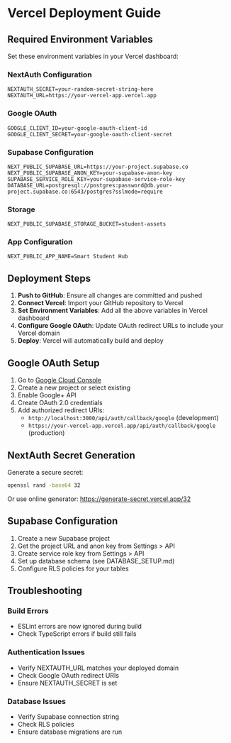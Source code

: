 # Vercel Deployment Guide

## Required Environment Variables

Set these environment variables in your Vercel dashboard:

### NextAuth Configuration
```
NEXTAUTH_SECRET=your-random-secret-string-here
NEXTAUTH_URL=https://your-vercel-app.vercel.app
```

### Google OAuth
```
GOOGLE_CLIENT_ID=your-google-oauth-client-id
GOOGLE_CLIENT_SECRET=your-google-oauth-client-secret
```

### Supabase Configuration
```
NEXT_PUBLIC_SUPABASE_URL=https://your-project.supabase.co
NEXT_PUBLIC_SUPABASE_ANON_KEY=your-supabase-anon-key
SUPABASE_SERVICE_ROLE_KEY=your-supabase-service-role-key
DATABASE_URL=postgresql://postgres:password@db.your-project.supabase.co:6543/postgres?sslmode=require
```

### Storage
```
NEXT_PUBLIC_SUPABASE_STORAGE_BUCKET=student-assets
```

### App Configuration
```
NEXT_PUBLIC_APP_NAME=Smart Student Hub
```

## Deployment Steps

1. **Push to GitHub**: Ensure all changes are committed and pushed
2. **Connect Vercel**: Import your GitHub repository to Vercel
3. **Set Environment Variables**: Add all the above variables in Vercel dashboard
4. **Configure Google OAuth**: Update OAuth redirect URLs to include your Vercel domain
5. **Deploy**: Vercel will automatically build and deploy

## Google OAuth Setup

1. Go to [Google Cloud Console](https://console.cloud.google.com/)
2. Create a new project or select existing
3. Enable Google+ API
4. Create OAuth 2.0 credentials
5. Add authorized redirect URIs:
   - `http://localhost:3000/api/auth/callback/google` (development)
   - `https://your-vercel-app.vercel.app/api/auth/callback/google` (production)

## NextAuth Secret Generation

Generate a secure secret:
```bash
openssl rand -base64 32
```

Or use online generator: https://generate-secret.vercel.app/32

## Supabase Configuration

1. Create a new Supabase project
2. Get the project URL and anon key from Settings > API
3. Create service role key from Settings > API
4. Set up database schema (see DATABASE_SETUP.md)
5. Configure RLS policies for your tables

## Troubleshooting

### Build Errors
- ESLint errors are now ignored during build
- Check TypeScript errors if build still fails

### Authentication Issues
- Verify NEXTAUTH_URL matches your deployed domain
- Check Google OAuth redirect URIs
- Ensure NEXTAUTH_SECRET is set

### Database Issues
- Verify Supabase connection string
- Check RLS policies
- Ensure database migrations are run
